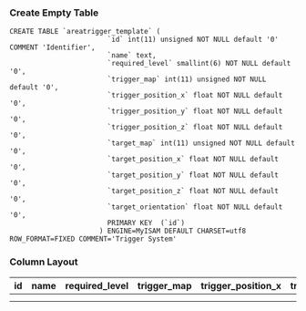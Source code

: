 ### Create Empty Table ###

```
CREATE TABLE `areatrigger_template` (                                           
                        `id` int(11) unsigned NOT NULL default '0' COMMENT 'Identifier',              
                        `name` text,                                                                  
                        `required_level` smallint(6) NOT NULL default '0',                            
                        `trigger_map` int(11) unsigned NOT NULL default '0',                          
                        `trigger_position_x` float NOT NULL default '0',                              
                        `trigger_position_y` float NOT NULL default '0',                              
                        `trigger_position_z` float NOT NULL default '0',                              
                        `target_map` int(11) unsigned NOT NULL default '0',                           
                        `target_position_x` float NOT NULL default '0',                               
                        `target_position_y` float NOT NULL default '0',                               
                        `target_position_z` float NOT NULL default '0',                               
                        `target_orientation` float NOT NULL default '0',                              
                        PRIMARY KEY  (`id`)                                                           
                      ) ENGINE=MyISAM DEFAULT CHARSET=utf8 ROW_FORMAT=FIXED COMMENT='Trigger System'  
```

### Column Layout ###

| id | name | required\_level | trigger\_map | trigger\_position\_x | trigger\_position\_y | trigger\_position\_z | target\_map | target\_position\_x | target\_position\_y | target\_position\_z | target\_orientation |
|:---|:-----|:----------------|:-------------|:---------------------|:---------------------|:---------------------|:------------|:--------------------|:--------------------|:--------------------|:--------------------|
|    |      |                 |              |                      |                      |                      |             |                     |                     |                     |                     |
|    |      |                 |              |                      |                      |                      |             |                     |                     |                     |                     |